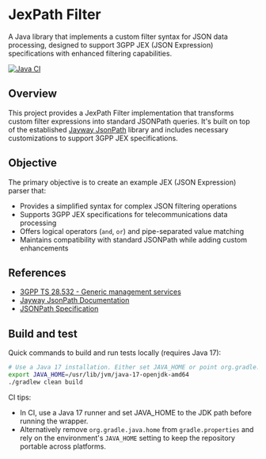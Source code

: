 # JexPath Filter

A Java library that implements a custom filter syntax for JSON data processing, designed to support 3GPP JEX (JSON Expression) specifications with enhanced filtering capabilities.

[![Java CI](https://github.com/tusharjoshi/jex-filter/actions/workflows/main.yml/badge.svg?branch=main)](https://github.com/tusharjoshi/jex-filter/actions/workflows/main.yml)

## Overview

This project provides a JexPath Filter implementation that transforms custom filter expressions into standard JSONPath queries. It's built on top of the established [Jayway JsonPath](https://github.com/json-path/JsonPath) library and includes necessary customizations to support 3GPP JEX specifications.

## Objective

The primary objective is to create an example JEX (JSON Expression) parser that:

- Provides a simplified syntax for complex JSON filtering operations
- Supports 3GPP JEX specifications for telecommunications data processing
- Offers logical operators (`and`, `or`) and pipe-separated value matching
- Maintains compatibility with standard JSONPath while adding custom enhancements

## References

- [3GPP TS 28.532 - Generic management services](https://www.3gpp.org/DynaReport/28532.htm)
- [Jayway JsonPath Documentation](https://github.com/json-path/JsonPath)
- [JSONPath Specification](https://goessner.net/articles/JsonPath/)

## Build and test

Quick commands to build and run tests locally (requires Java 17):

```bash
# Use a Java 17 installation. Either set JAVA_HOME or point org.gradle.java.home.
export JAVA_HOME=/usr/lib/jvm/java-17-openjdk-amd64
./gradlew clean build
```

CI tips:
- In CI, use a Java 17 runner and set JAVA_HOME to the JDK path before running the wrapper.
- Alternatively remove `org.gradle.java.home` from `gradle.properties` and rely on the environment's
	`JAVA_HOME` setting to keep the repository portable across platforms.
